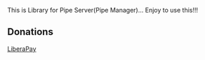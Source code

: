 This is Library for Pipe Server(Pipe Manager)... Enjoy to use this!!!

## Donations

[LiberaPay](https://liberapay.com/RikkoMatsumatoOfficial/donate)
